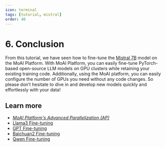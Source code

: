 ```yaml
---
icon: terminal
tags: [tutorial, mistral]
order: 40
---
```


# 6. Conclusion

From this tutorial, we have seen how to fine-tune the [Mistral 7B](https://mistral.ai/news/announcing-mistral-7b/) model on the MoAI Platform. With MoAI Platform, you can easily fine-tune PyTorch-based open-source LLM models on GPU clusters while retaining your existing training code. Additionally, using the MoAI platform, you can easily configure the number of GPUs you need without any code changes. So please don’t hesitate to dive in and develop new models quickly and effortlessly with your data!

## Learn more

- *[MoAI Platform's Advanced  Parallelization (AP)](/Supported_Documents/)*
- [Llama3 Fine-tuning](/Tutorials/Llama38B_Tutorial/index.md)
- [GPT Fine-tuning](/Tutorials/GPT_Tutorial/index.md)
- [Baichuan2 Fine-tuning](/Tutorials/Baichuan2_Tutorial/index.md)
- [Qwen Fine-tuning](/Tutorials/Qwen_Tutorial/index.md)